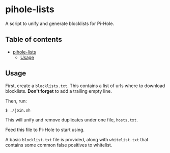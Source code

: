 # pihole-lists

A script to unify and generate blocklists for Pi-Hole.

## Table of contents

- [pihole-lists](#pihole-lists)
  - [Usage](#usage)

## Usage

First, create a `blocklists.txt`. This contains a list of urls where to download blocklists. **Don't forget** to add a trailing empty line.

Then, run:

```
$ ./join.sh
```

This will unify and remove duplicates under one file, `hosts.txt`.

Feed this file to Pi-Hole to start using.

A basic `blocklist.txt` file is provided, along with `whitelist.txt` that contains some common false positives to whitelist.

